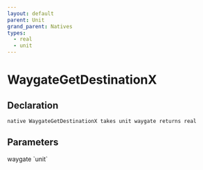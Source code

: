 ```yaml
---
layout: default
parent: Unit
grand_parent: Natives
types:
  - real
  - unit
---
```


# WaygateGetDestinationX

## Declaration

```
native WaygateGetDestinationX takes unit waygate returns real
```

## Parameters
<dl>
  <dt>waygate `unit`</dt>
  <dd></dd>
</dl>